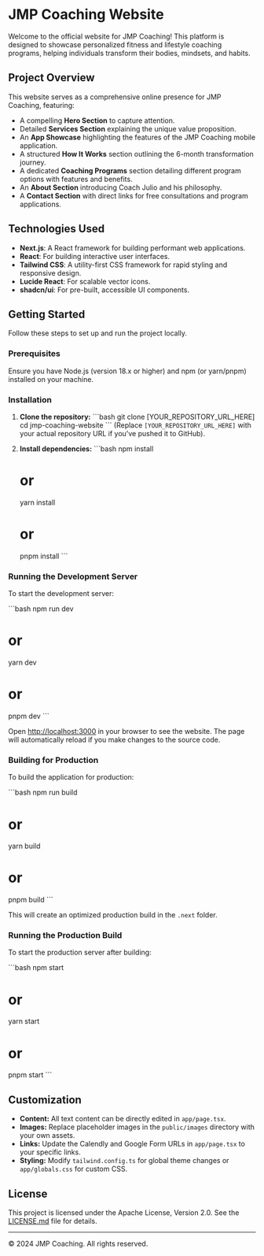 # JMP Coaching Website

Welcome to the official website for JMP Coaching! This platform is designed to showcase personalized fitness and lifestyle coaching programs, helping individuals transform their bodies, mindsets, and habits.

## Project Overview

This website serves as a comprehensive online presence for JMP Coaching, featuring:
*   A compelling **Hero Section** to capture attention.
*   Detailed **Services Section** explaining the unique value proposition.
*   An **App Showcase** highlighting the features of the JMP Coaching mobile application.
*   A structured **How It Works** section outlining the 6-month transformation journey.
*   A dedicated **Coaching Programs** section detailing different program options with features and benefits.
*   An **About Section** introducing Coach Julio and his philosophy.
*   A **Contact Section** with direct links for free consultations and program applications.

## Technologies Used

*   **Next.js**: A React framework for building performant web applications.
*   **React**: For building interactive user interfaces.
*   **Tailwind CSS**: A utility-first CSS framework for rapid styling and responsive design.
*   **Lucide React**: For scalable vector icons.
*   **shadcn/ui**: For pre-built, accessible UI components.

## Getting Started

Follow these steps to set up and run the project locally.

### Prerequisites

Ensure you have Node.js (version 18.x or higher) and npm (or yarn/pnpm) installed on your machine.

### Installation

1.  **Clone the repository:**
    \`\`\`bash
    git clone [YOUR_REPOSITORY_URL_HERE]
    cd jmp-coaching-website
    \`\`\`
    (Replace `[YOUR_REPOSITORY_URL_HERE]` with your actual repository URL if you've pushed it to GitHub).

2.  **Install dependencies:**
    \`\`\`bash
    npm install
    # or
    yarn install
    # or
    pnpm install
    \`\`\`

### Running the Development Server

To start the development server:

\`\`\`bash
npm run dev
# or
yarn dev
# or
pnpm dev
\`\`\`

Open [http://localhost:3000](http://localhost:3000) in your browser to see the website. The page will automatically reload if you make changes to the source code.

### Building for Production

To build the application for production:

\`\`\`bash
npm run build
# or
yarn build
# or
pnpm build
\`\`\`

This will create an optimized production build in the `.next` folder.

### Running the Production Build

To start the production server after building:

\`\`\`bash
npm start
# or
yarn start
# or
pnpm start
\`\`\`

## Customization

*   **Content:** All text content can be directly edited in `app/page.tsx`.
*   **Images:** Replace placeholder images in the `public/images` directory with your own assets.
*   **Links:** Update the Calendly and Google Form URLs in `app/page.tsx` to your specific links.
*   **Styling:** Modify `tailwind.config.ts` for global theme changes or `app/globals.css` for custom CSS.

## License

This project is licensed under the Apache License, Version 2.0. See the [LICENSE.md](LICENSE.md) file for details.

---

© 2024 JMP Coaching. All rights reserved.
